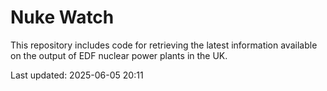 # Nuke Watch

This repository includes code for retrieving the latest information available on the output of EDF nuclear power plants in the UK.

Last updated: 2025-06-05 20:11